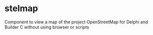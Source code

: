 # stelmap
Component to view a map of the project OpenStreetMap for Delphi and Builder C without using browser or scripts
